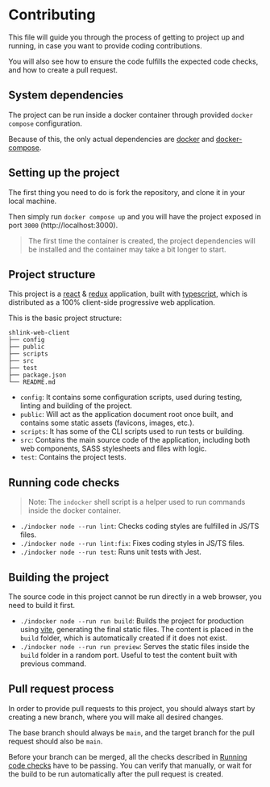# Contributing

This file will guide you through the process of getting to project up and running, in case you want to provide coding contributions.

You will also see how to ensure the code fulfills the expected code checks, and how to create a pull request.

## System dependencies

The project can be run inside a docker container through provided `docker compose` configuration.

Because of this, the only actual dependencies are [docker](https://docs.docker.com/get-docker/) and [docker-compose](https://docs.docker.com/compose/install/).

## Setting up the project

The first thing you need to do is fork the repository, and clone it in your local machine.

Then simply run `docker compose up` and you will have the project exposed in port `3000` (http://localhost:3000).

> The first time the container is created, the project dependencies will be installed and the container may take a bit longer to start.

## Project structure

This project is a [react](https://react.dev/) & [redux](https://redux.js.org/) application, built with [typescript](https://www.typescriptlang.org/), which is distributed as a 100% client-side progressive web application.

This is the basic project structure:

```
shlink-web-client
├── config
├── public
├── scripts
├── src
├── test
├── package.json
└── README.md
```

* `config`: It contains some configuration scripts, used during testing, linting and building of the project.
* `public`: Will act as the application document root once built, and contains some static assets (favicons, images, etc.).
* `scripts`: It has some of the CLI scripts used to run tests or building.
* `src`: Contains the main source code of the application, including both web components, SASS stylesheets and files with logic.
* `test`: Contains the project tests.

## Running code checks

> Note: The `indocker` shell script is a helper used to run commands inside the docker container.

* `./indocker node --run lint`: Checks coding styles are fulfilled in JS/TS files.
* `./indocker node --run lint:fix`: Fixes coding styles in JS/TS files.
* `./indocker node --run test`: Runs unit tests with Jest.

## Building the project

The source code in this project cannot be run directly in a web browser, you need to build it first.

* `./indocker node --run run build`: Builds the project for production using [vite](https://vite.dev/), generating the final static files. The content is placed in the `build` folder, which is automatically created if it does not exist.
* `./indocker node --run run preview`: Serves the static files inside the `build` folder in a random port. Useful to test the content built with previous command.

## Pull request process

In order to provide pull requests to this project, you should always start by creating a new branch, where you will make all desired changes.

The base branch should always be `main`, and the target branch for the pull request should also be `main`.

Before your branch can be merged, all the checks described in [Running code checks](#running-code-checks) have to be passing. You can verify that manually, or wait for the build to be run automatically after the pull request is created.
